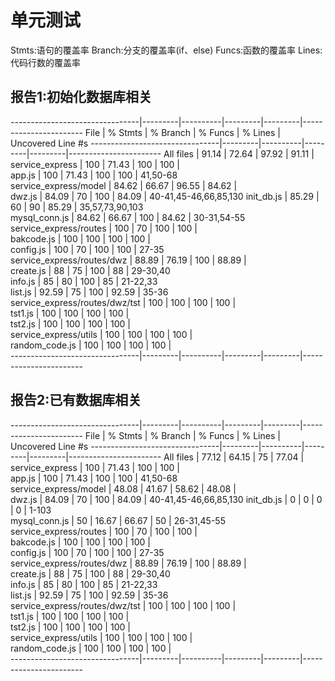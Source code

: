 # 单元测试

Stmts:语句的覆盖率
Branch:分支的覆盖率(if、else)
Funcs:函数的覆盖率
Lines:代码行数的覆盖率

## 报告1:初始化数据库相关

--------------------------------|---------|----------|---------|---------|-----------------------
File                            | % Stmts | % Branch | % Funcs | % Lines | Uncovered Line #s
--------------------------------|---------|----------|---------|---------|-----------------------
All files                       |   91.14 |    72.64 |   97.92 |   91.11 |                      
 service_express                |     100 |    71.43 |     100 |     100 |                      
  app.js                        |     100 |    71.43 |     100 |     100 | 41,50-68             
 service_express/model          |   84.62 |    66.67 |   96.55 |   84.62 |                      
  dwz.js                        |   84.09 |       70 |     100 |   84.09 | 40-41,45-46,66,85,130
  init_db.js                    |   85.29 |       60 |      90 |   85.29 | 35,57,73,90,103      
  mysql_conn.js                 |   84.62 |    66.67 |     100 |   84.62 | 30-31,54-55          
 service_express/routes         |     100 |       70 |     100 |     100 |                      
  bakcode.js                    |     100 |      100 |     100 |     100 |                      
  config.js                     |     100 |       70 |     100 |     100 | 27-35                
 service_express/routes/dwz     |   88.89 |    76.19 |     100 |   88.89 |                      
  create.js                     |      88 |       75 |     100 |      88 | 29-30,40             
  info.js                       |      85 |       80 |     100 |      85 | 21-22,33             
  list.js                       |   92.59 |       75 |     100 |   92.59 | 35-36                
 service_express/routes/dwz/tst |     100 |      100 |     100 |     100 |                      
  tst1.js                       |     100 |      100 |     100 |     100 |                      
  tst2.js                       |     100 |      100 |     100 |     100 |                      
 service_express/utils          |     100 |      100 |     100 |     100 |                      
  random_code.js                |     100 |      100 |     100 |     100 |                      
--------------------------------|---------|----------|---------|---------|-----------------------

## 报告2:已有数据库相关

--------------------------------|---------|----------|---------|---------|-----------------------
File                            | % Stmts | % Branch | % Funcs | % Lines | Uncovered Line #s
--------------------------------|---------|----------|---------|---------|-----------------------
All files                       |   77.12 |    64.15 |      75 |   77.04 |                      
 service_express                |     100 |    71.43 |     100 |     100 |                      
  app.js                        |     100 |    71.43 |     100 |     100 | 41,50-68             
 service_express/model          |   48.08 |    41.67 |   58.62 |   48.08 |                      
  dwz.js                        |   84.09 |       70 |     100 |   84.09 | 40-41,45-46,66,85,130
  init_db.js                    |       0 |        0 |       0 |       0 | 1-103                
  mysql_conn.js                 |      50 |    16.67 |   66.67 |      50 | 26-31,45-55          
 service_express/routes         |     100 |       70 |     100 |     100 |                      
  bakcode.js                    |     100 |      100 |     100 |     100 |                      
  config.js                     |     100 |       70 |     100 |     100 | 27-35                
 service_express/routes/dwz     |   88.89 |    76.19 |     100 |   88.89 |                      
  create.js                     |      88 |       75 |     100 |      88 | 29-30,40             
  info.js                       |      85 |       80 |     100 |      85 | 21-22,33             
  list.js                       |   92.59 |       75 |     100 |   92.59 | 35-36                
 service_express/routes/dwz/tst |     100 |      100 |     100 |     100 |                      
  tst1.js                       |     100 |      100 |     100 |     100 |                      
  tst2.js                       |     100 |      100 |     100 |     100 |                      
 service_express/utils          |     100 |      100 |     100 |     100 |                      
  random_code.js                |     100 |      100 |     100 |     100 |                      
--------------------------------|---------|----------|---------|---------|-----------------------
